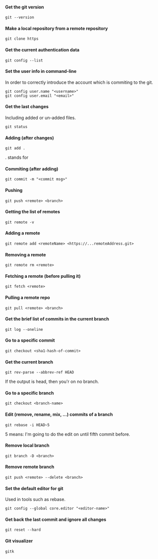 


#### Get the git version
```
git --version
```

#### Make a local repository from a remote repository
```
git clone https
```

#### Get the current authentication data

```
git config --list
```


#### Set the user info in command-line

In order to correctly introduce the account which is commiting to the git.

```
git config user.name "<username>"
git config user.email "<email>"
```

#### Get the last changes

Including added or un-added files.

```
git status
```

#### Adding (after changes)

```
git add .
```

. stands for <the-current-dir>

#### Commiting (after adding)

```
git commit -m "<commit msg>"
```


#### Pushing

```
git push <remote> <branch>
```


#### Getting the list of remotes

```
git remote -v
```


#### Adding a remote

```
git remote add <remoteName> <https://...remoteAddress.git>
```

#### Removing a remote

```
git remote rm <remote>
```


#### Fetching a remote (before pulling it)

```
git fetch <remote>
```


#### Pulling a remote repo

```
git pull <remote> <branch>
```


#### Get the brief list of commits in the current branch

```
git log --oneline
```

#### Go to a specific commit

```
git checkout <sha1-hash-of-commit>
```

#### Get the current branch

```
git rev-parse --abbrev-ref HEAD
```

If the output is head, then you'r on no branch.

#### Go to a specific branch

```
git checkout <branch-name>
```


#### Edit (remove, rename, mix, ...) commits of a branch

```
git rebase -i HEAD~5
```

5 means: I'm going to do the edit on until fifth commit before.


#### Remove local branch

```
git branch -D <branch> 
```

#### Remove remote branch

```
git push <remote> --delete <branch>
```

#### Set the default editor for git

Used in tools such as rebase.

```
git config --global core.editor "<editor-name>"
```


#### Get back the last commit and ignore all changes

```
git reset --hard
```

#### Git visualizer

```
gitk
```
